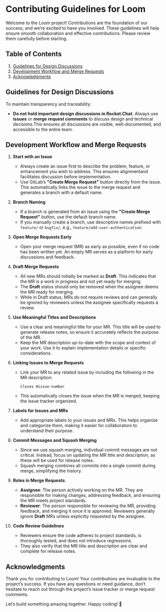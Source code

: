 # Contributing Guidelines for Loom

Welcome to the Loom project! Contributions are the foundation of our success, and we’re excited to have you involved.
These guidelines will help ensure smooth collaboration and effective contributions. Please review them carefully before starting.

## Table of Contents

1. [Guidelines for Design Discussions](#guidelines-for-design-discussions)
2. [Development Workflow and Merge Requests](#development-workflow-and-merge-requests)
3. [Acknowledgments](#acknowledgments)

## Guidelines for Design Discussions

To maintain transparency and traceability:

- **Do not hold important design discussions in Rocket.Chat.**
  Always use **issues** or **merge request comments** to discuss design and technical decisions.This ensures all discussions
  are visible, well-documented, and accessible to the entire team.

## Development Workflow and Merge Requests

1. **Start with an Issue**
   - Always create an issue first to describe the problem, feature, or enhancement you wish to address.
   This ensures alignmentand facilitates discussion before implementation.
   - Use GitLab’s **"Create Merge Request"** button directly from the issue.
   This automatically links the issue to the merge request and generates a branch with a default name.

2. **Branch Naming**
   - If a branch is generated from an issue using the **"Create Merge Request"** button, use the default branch name.
   - If you manually create a branch, use descriptive names prefixed with `feature/` or `bugfix/`, e.g., `feature/add-user-authentication`.

3. **Open Merge Requests Early**
   - Open your merge request (MR) as early as possible, even if no code has been written yet.
   An empty MR serves as a platform for early discussions and feedback.

4. **Draft Merge Requests**
   - All new MRs should initially be marked as **Draft**.
   This indicates that the MR is a work in progress and not yet ready for merging.
   - The **Draft** status should only be removed when the assignee deems the MR ready for merging.
   - While in Draft status, MRs do not require reviews and can generally be ignored by reviewers
   unless the assignee specifically requests a review.

5. **Use Meaningful Titles and Descriptions**
   - Use a clear and meaningful title for your MR. This title will be used to generate release notes,
   so ensure it accurately reflects the purpose of the MR.
   - Keep the MR description up-to-date with the scope and context of your work.
   Use it to explain implementation details or specific considerations.

6. **Linking Issues to Merge Requests**
   - Link your MR to any related issue by including the following in the MR description:

     ```plaintext
     Closes #issue-number
     ```

   - This automatically closes the issue when the MR is merged, keeping the issue tracker organized.

7. **Labels for Issues and MRs**
   - Add appropriate labels to your issues and MRs. This helps organize and categorize them,
   making it easier for collaborators to understand their purpose.

8. **Commit Messages and Squash Merging**
   - Since we use squash merging, individual commit messages are not critical.
   Instead, focus on updating the MR title and description, as these will be used for release notes.
   - Squash merging combines all commits into a single commit during merge, simplifying the history.

9. **Roles in Merge Requests**
   - **Assignee**: The person actively working on the MR.
   They are responsible for making changes, addressing feedback, and ensuring the MR meets project standards.
   - **Reviewer**: The person responsible for reviewing the MR, providing feedback, and merging it once it is approved.
   Reviewers generally ignore **Draft** MRs unless explicitly requested by the assignee.

10. **Code Review Guidelines**
    - Reviewers ensure the code adheres to project standards, is thoroughly tested, and does not introduce regressions.
    - They also verify that the MR title and description are clear and complete for release notes.

## Acknowledgments

Thank you for contributing to Loom! Your contributions are invaluable to the project’s success.
If you have any questions or need guidance, don’t hesitate to reach out through the project’s issue tracker
or merge request comments.

Let’s build something amazing together. Happy coding! 🚀

